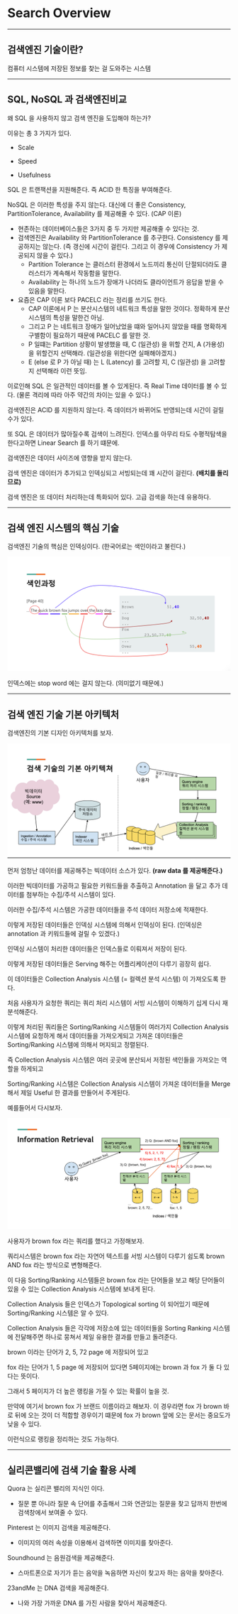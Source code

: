 # Search Overview 

***

## 검색엔진 기술이란? 

컴퓨터 시스템에 저장된 정보를 찾는 걸 도와주는 시스템

***

## SQL, NoSQL 과 검색엔진비교 

왜 SQL 을 사용하지 않고 검색 엔진을 도입해야 하는가? 

이유는 총 3 가지가 있다.

- Scale

- Speed

- Usefulness 

SQL 은 트랜잭션을 지원해준다. 즉 ACID 한 특징을 부여해준다. 

NoSQL 은 이러한 특성을 주지 않는다. 대신에 더 좋은 Consistency, PartitionTolerance, Availability 를 제공해줄 수 있다. (CAP 이론)

- 현존하는 데이터베이스들은 3가지 중 두 가지만 제공해줄 수 있다는 것. 
- 검색엔진은 Availability 와 PartitionTolerance 를 추구한다. Consistency 를 제공하지는 않는다. (즉 갱신에 시간이 걸린다. 그리고 이 경우에 Consistency 가 제공되지 않을 수 있다.)
  - Partition Tolerance 는 클러스터 환경에서 노드끼리 통신이 단절되더라도 클러스터가 계속해서 작동함을 말한다.
  - Availability 는 하나의 노드가 장애가 나더라도 클라이언트가 응답을 받을 수 있음을 말한다.
- 요즘은 CAP 이론 보다 PACELC 라는 정리를 쓰기도 한다. 
  - CAP 이론에서 P 는 분산시스템의 네트워크 특성을 말한 것이다. 정확하게 분산 시스템의 특성을 말한건 아님.
  - 그리고 P 는 네트워크 장애가 일어났었을 떄와 일어나지 않았을 때를 명확하게 구별함이 필요하기 때문에 PACELC 를 말한 것. 
  - P 일떄는 Partition 상황이 발생했을 때, C (일관성) 을 위할 건지, A (가용성) 을 위할건지 선택해라. (일관성을 위한다면 실패해야겠지.)
  - E (else 로 P 가 아닐 때) 는 L (Latency) 를 고려할 지, C (일관성) 을 고려할지 선택해라 이런 뜻임. 

이로인해 SQL 은 일관적인 데이터를 볼 수 있게된다. 즉 Real Time 데이터를 볼 수 있다. (물론 격리에 따라 아주 약간의 차이는 있을 수 있다.)

검색엔진은 ACID 를 지원하지 않는다. 즉 데이터가 바뀌어도 반영되는데 시간이 걸릴 수가 있다. 

또 SQL 은 데이터가 많아질수록 검색이 느려진다. 인덱스를 아무리 타도 수평적탐색을 한다고하면 Linear Search 를 하기 떄문에. 

검색엔진은 데이터 사이즈에 영향을 받지 않는다. 

검색 엔진은 데이터가 추가되고 인덱싱되고 서빙되는데 꽤 시간이 걸린다. __(배치를 돌리므로)__

검색 엔진은 또 데이터 처리하는데 특화되어 있다. 고급 검색을 하는데 유용하다.



***

## 검색 엔진 시스템의 핵심 기술 

검색엔진 기술의 핵심은 인덱싱이다. (한국어로는 색인이라고 불린다.)

![](./images/색인과정.png)

인덱스에는 stop word 에는 걸지 않는다. (의미없기 때문에.)

***

## 검색 엔진 기술 기본 아키텍처 

검색엔진의 기본 디자인 아키텍처를 보자. 

![](./images/검색엔진_아키텍처.png)

먼저 엄청난 데이터를 제공해주는 빅데이터 소스가 있다. __(raw data 를 제공해준다.)__

이러한 빅데이터를 가공하고 필요한 키워드들을 추출하고 Annotation 을 달고 추가 데이터를 첨부하는 수집/주석 시스템이 있다.

이러한 수집/주석 시스템은 가공한 데이터들을 주석 데이터 저장소에 적재한다. 

이렇게 저장된 데이터들은 인덱싱 시스템에 의해서 인덱싱이 된다. (인덱싱은 annotation 과 키워드들에 걸릴 수 있겠다.)

인덱싱 시스템이 처리한 데이터들은 인덱스들로 이뤄져서 저장이 된다. 

이렇게 저장된 데이터들은 Serving 해주는 어플리케이션이 다루기 굉장히 쉽다. 

이 데이터들은 Collection Analysis 시스템 (= 컬렉션 분석 시스템) 이 가져오도록 한다. 

처음 사용자가 요청한 쿼리는 쿼리 처리 시스템이 서빙 시스템이 이해하기 십게 다시 재분석해준다. 

이렇게 처리된 쿼리들은 Sorting/Ranking 시스템들이 여러가지 Collection Analysis 시스템에 요청하게 해서 데이터들을 가져오게되고 가져온 데이터들은 Sorting/Ranking 시스템에 의해서 머지되고 정렬된다. 

즉 Collection Analysis 시스템은 여러 곳곳에 분산되서 저정된 색인들을 가져오는 역할을 하게되고 

Sorting/Ranking 시스템은 Collection Analysis 시스템이 가져온 데이터들을 Merge 해서 제일 Useful 한 결과를 만들어서 주게된다. 

예를들어서 다시보자. 

![](./images/검색엔진_예제.png)

사용자가 brown fox 라는 쿼리를 했다고 가정해보자. 

쿼리시스템은 brown fox 라는 자연어 텍스트를 서빙 시스템이 다루기 쉽도록 brown AND fox 라는 방식으로 변형해준다. 

이 다음 Sorting/Ranking 시스템들은 brown fox 라는 단어들을 보고 해당 단어들이 있을 수 있는 Collection Analysis 시스템에 보내게 된다. 

Collection Analysis 들은 인덱스가 Topological sorting 이 되어있기 때문에 Sorting/Ranking 시스템은 알 수 있다. 

Collection Analysis 들은 각각에 저장소에 있는 데이터들을 Sorting Ranking 시스템에 전달해주면 하나로 뭉쳐서 제일 유용한 결과를 만들고 돌려준다. 

brown 이라는 단어가 2, 5, 72 page 에 저장되어 있고 

fox 라는 단어가 1, 5 page 에 저장되어 있다면 5페이지에는 brown 과 fox 가 둘 다 있다는 뜻이다. 

그래서 5 페이지가 더 높은 랭킹을 가질 수 있는 확률이 높을 것. 

만약에 여기서 brown fox 가 브랜드 이름이라고 해보자. 이 경우라면 fox 가 brown 바로 뒤에 오는 것이 더 적합할 경우이기 떄문에 fox 가 brown 앞에 오는 문서는 중요도가 낮을 수 있다. 

이런식으로 랭킹을 정리하는 것도 가능하다.
 

***

## 실리콘밸리에 검색 기술 활용 사례 

Quora 는 실리콘 밸리의 지식인 이다. 

- 질문 뿐 아니라 질문 속 단어를 추출해서 그와 연관있는 질문을 찾고 답까지 한번에 검색창에서 보여줄 수 있다. 

Pinterest 는 이미지 검색을 제공해준다.

- 이미지의 여러 속성을 이용해서 검색하면 이미지를 찾아준다. 

Soundhound 는 음원검색을 제공해준다.

- 스마트폰으로 자기가 듣는 음악을 녹음하면 자신이 찾고자 하는 음악을 찾아준다. 

23andMe 는 DNA 검색을 제공해준다. 

- 나와 가장 가까운 DNA 를 가진 사람을 찾아서 제공해준다. 
